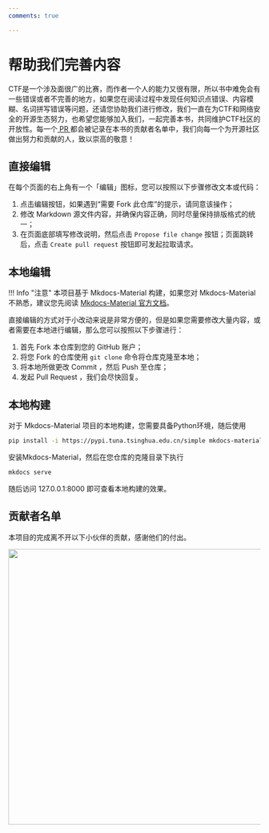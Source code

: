 ```yaml
---
comments: true

---
```


# 帮助我们完善内容

CTF是一个涉及面很广的比赛，而作者一个人的能力又很有限，所以书中难免会有一些错误或者不完善的地方，如果您在阅读过程中发现任何知识点错误、内容模糊、名词拼写错误等问题，还请您协助我们进行修改，我们一直在为CTF和网络安全的开源生态努力，也希望您能够加入我们，一起完善本书，共同维护CTF社区的开放性。每一个[ PR ](https://github.com/ProbiusOfficial/Hello-CTF/graphs/contributors)都会被记录在本书的贡献者名单中，我们向每一个为开源社区做出努力和贡献的人，致以崇高的敬意！

## 直接编辑

在每个页面的右上角有一个「编辑」图标，您可以按照以下步骤修改文本或代码：

1. 点击编辑按钮，如果遇到“需要 Fork 此仓库”的提示，请同意该操作；
2. 修改 Markdown 源文件内容，并确保内容正确，同时尽量保持排版格式的统一；
3. 在页面底部填写修改说明，然后点击 `Propose file change` 按钮；页面跳转后，点击 `Create pull request` 按钮即可发起拉取请求。

## 本地编辑

!!! Info "注意"
    本项目基于 Mkdocs-Material 构建，如果您对 Mkdocs-Material 不熟悉，建议您先阅读 [Mkdocs-Material 官方文档](https://squidfunk.github.io/mkdocs-material/)。

直接编辑的方式对于小改动来说是非常方便的，但是如果您需要修改大量内容，或者需要在本地进行编辑，那么您可以按照以下步骤进行：

1. 首先 Fork 本仓库到您的 GitHub 账户；
2. 将您 Fork 的仓库使用 `git clone` 命令将仓库克隆至本地；
3. 将本地所做更改 Commit ，然后 Push 至仓库；
4. 发起 Pull Request ，我们会尽快回复。

## 本地构建

对于 Mkdocs-Material 项目的本地构建，您需要具备Python环境，随后使用
```bash
pip install -i https://pypi.tuna.tsinghua.edu.cn/simple mkdocs-material
```
安装Mkdocs-Material，然后在您仓库的克隆目录下执行
```bash
mkdocs serve
```

随后访问 127.0.0.1:8000 即可查看本地构建的效果。



## 贡献者名单

本项目的完成离不开以下小伙伴的贡献，感谢他们的付出。

<p align="left">
    <a href="https://github.com/ProbiusOfficial/Hello-CTF/graphs/contributors">
        <img width="550" src="https://contrib.rocks/image?repo=ProbiusOfficial/Hello-CTF" />
    </a>
</p>
